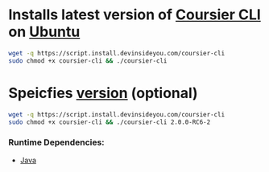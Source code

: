 # Installs latest version of [Coursier CLI](https://get-coursier.io/) on [Ubuntu](https://www.ubuntu.com/)

```bash
wget -q https://script.install.devinsideyou.com/coursier-cli
sudo chmod +x coursier-cli && ./coursier-cli
```

# Speicfies [version](https://get-coursier.io/versions) (optional)

```bash
wget -q https://script.install.devinsideyou.com/coursier-cli
sudo chmod +x coursier-cli && ./coursier-cli 2.0.0-RC6-2
```

### Runtime Dependencies:
* [Java](https://github.com/DevInsideYou/install-java)
